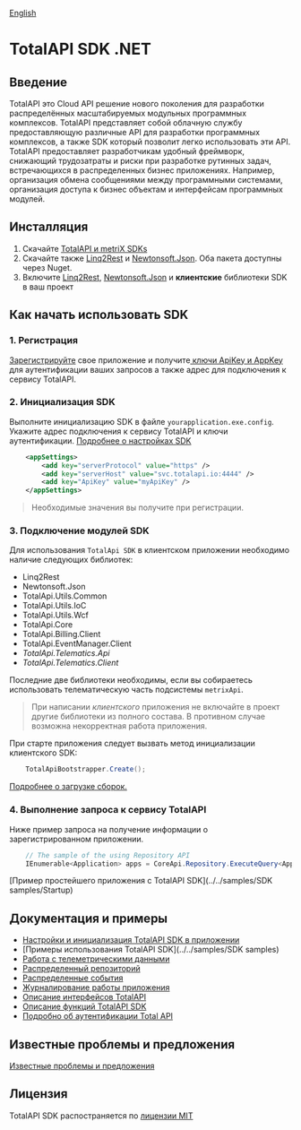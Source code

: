 [English](../../README.md)

TotalAPI SDK .NET
====================
Введение
----------------------------------------
TotalAPI это Cloud API  решение нового поколения для разработки распределённых масштабируемых модульных программных комплексов. TotalAPI представляет собой облачную службу предоставляющую различные API для разработки программных комплексов, а также SDK  который позволит легко использовать эти API.
TotalAPI предоставляет разработчикам удобный фреймворк, снижающий трудозатраты и риски при разработке рутинных задач, встречающихся в распределенных бизнес приложениях.  Например, организация обмена сообщениями между программными системами, организация доступа к бизнес объектам и интерфейсам программных модулей.   

Инсталляция
-------------------------------------------
1.  Скачайте [TotalAPI и metriX SDKs](../../dist/net45/)
2.  Скачайте также [Linq2Rest](https://www.nuget.org/packages/Linq2Rest/) и [Newtonsoft.Json](https://www.nuget.org/packages/newtonsoft.json/). Оба пакета доступны через Nuget.
3.  Включите [Linq2Rest](https://www.nuget.org/packages/Linq2Rest/), [Newtonsoft.Json](https://www.nuget.org/packages/newtonsoft.json/) и **клиентские** библиотеки SDK в ваш проект

Как начать использовать SDK
---------------------------------------------
### 1. Регистрация
[Зарегистрируйте](http://192.168.3.202:4202/#/applications) свое приложение и получите[ ключи ApiKey и AppKey](auth.md) для аутентификации ваших запросов а также адрес для подключения к сервису TotalAPI. 

### 2. Инициализация SDK
Выполните инициализацию SDK в файле `yourapplication.exe.config`.  Укажите адрес подключения к сервису TotalAPI и ключи аутентификации. [Подробнее о настройках SDK](sdksettings.md)
```xml
    <appSettings>
    	<add key="serverProtocol" value="https" />
    	<add key="serverHost" value="svc.totalapi.io:4444" />
        <add key="ApiKey" value="myApiKey" />
    </appSettings>
```
> Необходимые значения вы получите при регистрации.

### 3. Подключение модулей SDK  
Для использования `TotalApi SDK` в клиентском приложении необходимо наличие следующих библиотек:

* Linq2Rest
* Newtonsoft.Json
* TotalApi.Utils.Common
* TotalApi.Utils.IoC
* TotalApi.Utils.Wcf
* TotalApi.Core
* TotalApi.Billing.Client
* TotalApi.EventManager.Client
* *TotalApi.Telematics.Api*
* *TotalApi.Telematics.Client*

Последние две библиотеки необходимы, если вы собираетесь использовать телематическую часть подсистемы `metrixApi`. 

> При написании *клиентского* приложения не включайте в проект другие библиотеки из полного состава. В противном случае возможна некорректная работа приложения.

При старте приложения следует вызвать метод инициализации клиентского SDK:
```C#    
    TotalApiBootstrapper.Create();
```
[Подробнее о загрузке сборок.](sdkload.md)

### 4. Выполнение запроса к сервису TotalAPI
Ниже пример запроса на получение информации о зарегистрированном приложении.
```C#
	// The sample of the using Repository API
	IEnumerable<Application> apps = CoreApi.Repository.ExecuteQuery<Application>();

```
[Пример простейшего приложения с TotalAPI SDK](../../samples/SDK samples/Startup)

Документация и примеры
-------------------------------------------
* [Настройки и инициализация TotalAPI SDK в приложении](sdksettings.md)
* [Примеры использования TotalAPI SDK](../../samples/SDK samples)
 * [Работа с телеметрическими данными](sdksamplestele.md)
 * [Распределенный репозиторий](sdksamplesrepo.md)
 * [Распределенные события](sdksamplesevent.md)
 * [Журналирование работы приложения](sdksampleslog.md)
* [Описание интерфейсов TotalAPI]()
* [Описание функций TotalAPI SDK]()
* [Подробно об аутентификации Total API](auth.md)

Известные проблемы и предложения
--------------------------------------------------------------
[Известные проблемы и предложения](https://github.com/TotalApi/SDK-dNet/issues)

Лицензия
------------------------------------------------------------
TotalAPI SDK распостраняется по [лицензии MIT](../../ЛИЦЕНЗИЯ.txt)
 
